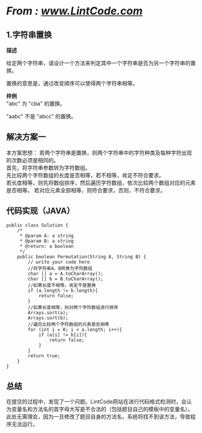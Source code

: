 # *From : www.LintCode.com*
## 1.字符串置换
**描述**
  
给定两个字符串，请设计一个方法来判定其中一个字符串是否为另一个字符串的置换。

置换的意思是，通过改变顺序可以使得两个字符串相等。
  

**样例**  
"abc" 为 "cba" 的置换。

"aabc" 不是 "abcc" 的置换。
 
## 解决方案一
本方案思想：
若两个字符串是置换，则两个字符串中的字符种类及每种字符出现的次数必须是相同的。  
首先，将字符串参数转为字符数组。    
先比较两个字符数组的长度是否相等，若不相等，肯定不符合要求。  
若长度相等，则先将数组排序，然后遍历字符数组，依次比较两个数组对应的元素是否相等。 
若对应元素全部相等，则符合要求，否则，不符合要求。 

## 代码实现（JAVA）
	
	public class Solution {
	    /*
	     * @param A: a string
	     * @param B: a string
	     * @return: a boolean
	     */
	    public boolean Permutation(String A, String B) {
	        // write your code here
	        //将字符串A、B转换为字符数组
	        char [] a = A.toCharArray();
	        char [] b = B.toCharArray();
	        //如果长度不相等，肯定不是置换
	        if (a.length != b.length){
	            return false;
	        }
	        //如果长度相等，则对两个字符数组进行排序
	        Arrays.sort(a);
	        Arrays.sort(b);
	        //遍历比较两个字符数组的元素是否相等
	        for (int i = 0; i < a.length; i++){
	            if (a[i] != b[i]){
	                return false;
	            }
	        }
	        return true;
	    }
	}

## 总结  
在提交的过程中，发现了一个问题。LintCode网站在进行代码格式检测时，会认为变量名和方法名的首字母大写是不合法的（包括题目自己的模板中的变量名）。  
此处无需理会，因为一旦修改了题目自身的方法名，系统将找不到该方法，导致程序无法运行。